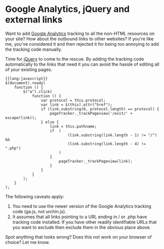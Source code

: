 # Google Analytics, jQuery and external links

[description]: # (How to add Google Analytics tracking to outbound links.)

Want to add [Google Analytics](http://www.google.com/analytics/) tracking to
all the non-HTML resources on your site? How about the outbound links to other
websites? If you're like me, you've considered it and then rejected it for
being too annoying to add the tracking code manually.

Time for [jQuery](http://jquery.com/) to come to the rescue. By adding the
tracking code automatically to the links that need it you can avoid the hassle
of editing all of your existing pages.

    {{lang:javascript}}
    $(document).ready(
        function () {
            $("a").click(
                function () {
                    var protocol = this.protocol;
                    var link = $(this).attr("href");
                    if (link.substring(0, protocol.length) == protocol) {
                        pageTracker._trackPageview('/exit/' + escape(link));
                    } else {
                        link = this.pathname;
                        if  (
                                (link.substring(link.length - 1) != "/") &&
                                (link.substring(link.length - 4) != ".php")
                            )
                        {
                            pageTracker._trackPageview(link);
                        }
                    }
                }
            );
        }
    );

The following caveats apply:

1. You need to use the newer version of the Google Analytics tracking code
   (ga.js, not urchin.js).
2. It assumes that all links pointing to a URL ending in / or .php have
   tracking code installed. If you have other readily identifiable URLs that
   you want to exclude then exclude them in the obvious place above.

Spot anything that looks wrong? Does this not work on your browser of choice?
Let me know.
